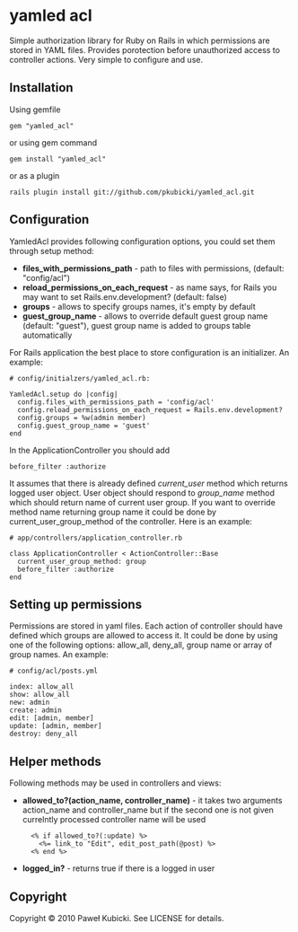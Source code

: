 # yamled acl #

Simple authorization library for Ruby on Rails in which permissions are stored in YAML files. Provides porotection before unauthorized access to controller actions. Very simple to configure and use.

## Installation ##

Using gemfile

    gem "yamled_acl"

or using gem command

    gem install "yamled_acl"

or as a plugin

    rails plugin install git://github.com/pkubicki/yamled_acl.git

## Configuration ##

YamledAcl provides following configuration options, you could set them through setup method:

* **files_with_permissions_path** - path to files with permissions, (default: "config/acl")
* **reload_permissions_on_each_request** - as name says, for Rails you may want to set Rails.env.development? (default: false)
* **groups** - allows to specify groups names, it's empty by default
* **guest_group_name** - allows to override default guest group name (default: "guest"), guest group name is added to groups table automatically

For Rails application the best place to store configuration is an initializer.
An example:

    # config/initialzers/yamled_acl.rb:

    YamledAcl.setup do |config|
      config.files_with_permissions_path = 'config/acl'
      config.reload_permissions_on_each_request = Rails.env.development?
      config.groups = %w(admin member)
      config.guest_group_name = 'guest'
    end

In the ApplicationController you should add

    before_filter :authorize

It assumes that there is already defined *current_user* method which returns logged user object. User object should respond to *group_name* method which should return name of current user group. If you want to override method name returning group name it could be done by current_user_group_method of the controller. Here is an example:

    # app/controllers/application_controller.rb

    class ApplicationController < ActionController::Base
      current_user_group_method: group
      before_filter :authorize
    end

## Setting up permissions ##

Permissions are stored in yaml files. Each action of controller should have defined which groups are allowed to access it. It could be done by using one of the following options: allow_all, deny_all, group name or array of group names.
An example:

    # config/acl/posts.yml

    index: allow_all
    show: allow_all
    new: admin
    create: admin
    edit: [admin, member]
    update: [admin, member]
    destroy: deny_all

## Helper methods ##

Following methods may be used in controllers and views:

* **allowed_to?(action_name, controller_name)** - it takes two arguments action_name and controller_name but if the second one is not given currelntly processed controller name will be used

        <% if allowed_to?(:update) %>
          <%= link_to "Edit", edit_post_path(@post) %>
        <% end %>

* **logged_in?** - returns true if there is a logged in user

## Copyright ##

Copyright &copy; 2010 Paweł Kubicki. See LICENSE for details.

